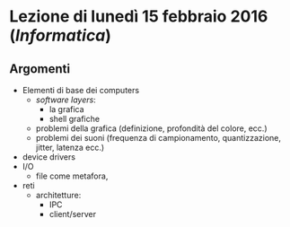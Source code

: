 # Lezione di lunedì 15 febbraio 2016 (*Informatica*)

## Argomenti

* Elementi di base dei computers
  * *software layers*:
    * la grafica
    * shell grafiche
  * problemi della grafica (definizione, profondità del colore, ecc.)
  * problemi dei suoni (frequenza di campionamento, quantizzazione, jitter,
    latenza ecc.)
* device drivers
* I/O
  * file come metafora, 
* reti
  * architetture:
    * IPC
    * client/server
